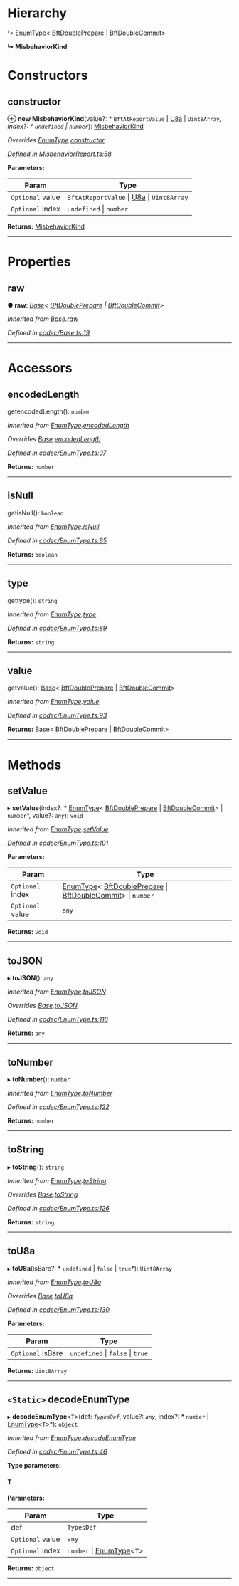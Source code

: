 

# Hierarchy

↳  [EnumType](_codec_enumtype_.enumtype.md)< [BftDoublePrepare](_misbehaviorreport_.bftdoubleprepare.md) &#124; [BftDoubleCommit](_misbehaviorreport_.bftdoublecommit.md)>

**↳ MisbehaviorKind**

# Constructors

<a id="constructor"></a>

##  constructor

⊕ **new MisbehaviorKind**(value?: * `BftAtReportValue` &#124; [U8a](_codec_u8a_.u8a.md) &#124; `Uint8Array`*, index?: * `undefined` &#124; `number`*): [MisbehaviorKind](_misbehaviorreport_.misbehaviorkind.md)

*Overrides [EnumType](_codec_enumtype_.enumtype.md).[constructor](_codec_enumtype_.enumtype.md#constructor)*

*Defined in [MisbehaviorReport.ts:58](https://github.com/polkadot-js/api/blob/4b3b694/packages/types/src/MisbehaviorReport.ts#L58)*

**Parameters:**

| Param | Type |
| ------ | ------ |
| `Optional` value |  `BftAtReportValue` &#124; [U8a](_codec_u8a_.u8a.md) &#124; `Uint8Array`|
| `Optional` index |  `undefined` &#124; `number`|

**Returns:** [MisbehaviorKind](_misbehaviorreport_.misbehaviorkind.md)

___

# Properties

<a id="raw"></a>

##  raw

**● raw**: *[Base](_codec_base_.base.md)< [BftDoublePrepare](_misbehaviorreport_.bftdoubleprepare.md) &#124; [BftDoubleCommit](_misbehaviorreport_.bftdoublecommit.md)>*

*Inherited from [Base](_codec_base_.base.md).[raw](_codec_base_.base.md#raw)*

*Defined in [codec/Base.ts:19](https://github.com/polkadot-js/api/blob/4b3b694/packages/types/src/codec/Base.ts#L19)*

___

# Accessors

<a id="encodedlength"></a>

##  encodedLength

getencodedLength(): `number`

*Inherited from [EnumType](_codec_enumtype_.enumtype.md).[encodedLength](_codec_enumtype_.enumtype.md#encodedlength)*

*Overrides [Base](_codec_base_.base.md).[encodedLength](_codec_base_.base.md#encodedlength)*

*Defined in [codec/EnumType.ts:97](https://github.com/polkadot-js/api/blob/4b3b694/packages/types/src/codec/EnumType.ts#L97)*

**Returns:** `number`

___
<a id="isnull"></a>

##  isNull

getisNull(): `boolean`

*Inherited from [EnumType](_codec_enumtype_.enumtype.md).[isNull](_codec_enumtype_.enumtype.md#isnull)*

*Defined in [codec/EnumType.ts:85](https://github.com/polkadot-js/api/blob/4b3b694/packages/types/src/codec/EnumType.ts#L85)*

**Returns:** `boolean`

___
<a id="type"></a>

##  type

gettype(): `string`

*Inherited from [EnumType](_codec_enumtype_.enumtype.md).[type](_codec_enumtype_.enumtype.md#type)*

*Defined in [codec/EnumType.ts:89](https://github.com/polkadot-js/api/blob/4b3b694/packages/types/src/codec/EnumType.ts#L89)*

**Returns:** `string`

___
<a id="value"></a>

##  value

getvalue(): [Base](_codec_base_.base.md)< [BftDoublePrepare](_misbehaviorreport_.bftdoubleprepare.md) &#124; [BftDoubleCommit](_misbehaviorreport_.bftdoublecommit.md)>

*Inherited from [EnumType](_codec_enumtype_.enumtype.md).[value](_codec_enumtype_.enumtype.md#value)*

*Defined in [codec/EnumType.ts:93](https://github.com/polkadot-js/api/blob/4b3b694/packages/types/src/codec/EnumType.ts#L93)*

**Returns:** [Base](_codec_base_.base.md)< [BftDoublePrepare](_misbehaviorreport_.bftdoubleprepare.md) &#124; [BftDoubleCommit](_misbehaviorreport_.bftdoublecommit.md)>

___

# Methods

<a id="setvalue"></a>

##  setValue

▸ **setValue**(index?: * [EnumType](_codec_enumtype_.enumtype.md)< [BftDoublePrepare](_misbehaviorreport_.bftdoubleprepare.md) &#124; [BftDoubleCommit](_misbehaviorreport_.bftdoublecommit.md)> &#124; `number`*, value?: *`any`*): `void`

*Inherited from [EnumType](_codec_enumtype_.enumtype.md).[setValue](_codec_enumtype_.enumtype.md#setvalue)*

*Defined in [codec/EnumType.ts:101](https://github.com/polkadot-js/api/blob/4b3b694/packages/types/src/codec/EnumType.ts#L101)*

**Parameters:**

| Param | Type |
| ------ | ------ |
| `Optional` index |  [EnumType](_codec_enumtype_.enumtype.md)< [BftDoublePrepare](_misbehaviorreport_.bftdoubleprepare.md) &#124; [BftDoubleCommit](_misbehaviorreport_.bftdoublecommit.md)> &#124; `number`|
| `Optional` value | `any` |

**Returns:** `void`

___
<a id="tojson"></a>

##  toJSON

▸ **toJSON**(): `any`

*Inherited from [EnumType](_codec_enumtype_.enumtype.md).[toJSON](_codec_enumtype_.enumtype.md#tojson)*

*Overrides [Base](_codec_base_.base.md).[toJSON](_codec_base_.base.md#tojson)*

*Defined in [codec/EnumType.ts:118](https://github.com/polkadot-js/api/blob/4b3b694/packages/types/src/codec/EnumType.ts#L118)*

**Returns:** `any`

___
<a id="tonumber"></a>

##  toNumber

▸ **toNumber**(): `number`

*Inherited from [EnumType](_codec_enumtype_.enumtype.md).[toNumber](_codec_enumtype_.enumtype.md#tonumber)*

*Defined in [codec/EnumType.ts:122](https://github.com/polkadot-js/api/blob/4b3b694/packages/types/src/codec/EnumType.ts#L122)*

**Returns:** `number`

___
<a id="tostring"></a>

##  toString

▸ **toString**(): `string`

*Inherited from [EnumType](_codec_enumtype_.enumtype.md).[toString](_codec_enumtype_.enumtype.md#tostring)*

*Overrides [Base](_codec_base_.base.md).[toString](_codec_base_.base.md#tostring)*

*Defined in [codec/EnumType.ts:126](https://github.com/polkadot-js/api/blob/4b3b694/packages/types/src/codec/EnumType.ts#L126)*

**Returns:** `string`

___
<a id="tou8a"></a>

##  toU8a

▸ **toU8a**(isBare?: * `undefined` &#124; `false` &#124; `true`*): `Uint8Array`

*Inherited from [EnumType](_codec_enumtype_.enumtype.md).[toU8a](_codec_enumtype_.enumtype.md#tou8a)*

*Overrides [Base](_codec_base_.base.md).[toU8a](_codec_base_.base.md#tou8a)*

*Defined in [codec/EnumType.ts:130](https://github.com/polkadot-js/api/blob/4b3b694/packages/types/src/codec/EnumType.ts#L130)*

**Parameters:**

| Param | Type |
| ------ | ------ |
| `Optional` isBare |  `undefined` &#124; `false` &#124; `true`|

**Returns:** `Uint8Array`

___
<a id="decodeenumtype"></a>

## `<Static>` decodeEnumType

▸ **decodeEnumType**<`T`>(def: *`TypesDef`*, value?: *`any`*, index?: * `number` &#124; [EnumType](_codec_enumtype_.enumtype.md)<`T`>*): `object`

*Inherited from [EnumType](_codec_enumtype_.enumtype.md).[decodeEnumType](_codec_enumtype_.enumtype.md#decodeenumtype)*

*Defined in [codec/EnumType.ts:46](https://github.com/polkadot-js/api/blob/4b3b694/packages/types/src/codec/EnumType.ts#L46)*

**Type parameters:**

#### T 
**Parameters:**

| Param | Type |
| ------ | ------ |
| def | `TypesDef` |
| `Optional` value | `any` |
| `Optional` index |  `number` &#124; [EnumType](_codec_enumtype_.enumtype.md)<`T`>|

**Returns:** `object`

___

